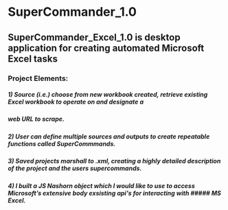  # SuperCommander_1.0

## SuperCommander_Excel_1.0 is desktop application for creating automated Microsoft Excel tasks


### Project Elements:

##### 1) Source (i.e.) choose from new workbook created, retrieve existing Excel workbook to operate on and designate a 
##### web URL to scrape.
##### 2) User can define multiple sources and outputs to create repeatable functions called SuperCommmands. 
##### 3) Saved projects marshall to .xml, creating a highly detailed description of the project and the users supercommands. 
##### 4) I built a JS Nashorn object which I would like to use to access Microsoft’s extensive body exsisting api's for interacting with ##### MS Excel. 

